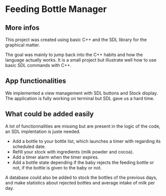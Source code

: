 # Feeding Bottle Manager

## More infos

This project was created using basic C++ and the SDL library for the graphical matter. 

The goal was mainly to jump back into the C++ habits and how the language actually works. It is a small project but illustrate well how to use basic SDL commands with C++. 

## App functionalities 

We implemented a view management with SDL buttons and Stock display. The application is fully working on terminal but SDL gave us a hard time. 

## What could be added easily 

A lot of functionnalities are missing but are present in the logic of the code, an SDL implentation is juste needed. 

- Add a bottle to your bottle list, which launches a timer with regarding its scheduled date. 
- Refill your stock with ingredients (milk powder and cocoa).
- Add a timer alarm when the timer expires. 
- Add a bottle state depending if the baby rejects the feeding bottle or not, if the bottle is given to the baby or not. 

A database could also be added to stock the bottles of the previous days, and make statistics about rejected bottles and average intake of milk per day. 